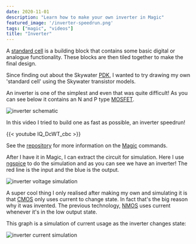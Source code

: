 ```yaml
---
date: 2020-11-01
description: "Learn how to make your own inverter in Magic"
featured_image: '/inverter-speedrun.png'
tags: ["magic", "videos"]
title: "Inverter"
---
```


A [standard cell](/terminology/standardcell) is a building block that contains some basic digital or analogue functionality.
These blocks are then tiled together to make the final design.

Since finding out about the Skywater [PDK](/terminology/pdk), I wanted to try drawing my own 'standard cell' using the Skywater transistor
models. 

An inverter is one of the simplest and even that was quite difficult! As you can see below it contains an N and P type [MOSFET](/terminology/mosfet).

![inverter schematic](/inverter-schematic.png)

In this video I tried to build one as fast as possible, an inverter speedrun!

{{< youtube IQ_DcWT_cbc >}}

See the [repository](https://github.com/mattvenn/magic-inverter) for more information on the [Magic](/terminology/magic) commands.

After I have it in Magic, I can extract the circuit for simulation. Here I use [ngspice](/terminology/spice) to do the simulation and
as you can see we have an inverter! The red line is the input and the blue is the output.

![inverter voltage simulation](/inverter-sim.png)

A super cool thing I only realised after making my own and simulating it is that [CMOS](/terminology/cmos) only uses current to change state.
In fact that's the big reason why it was invented. The previous technology, [NMOS](/terminology/nmos) uses current whenever it's in the low output state.

This graph is a simulation of current usage as the inverter changes state:

![inverter current simulation](/inverter-current.png)
